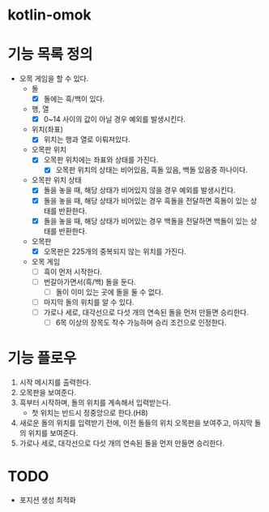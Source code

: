 # kotlin-omok

# 기능 목록 정의

- 오목 게임을 할 수 있다.
    - 돌
        - [x] 돌에는 흑/백이 있다.
    - 행, 열
        - [x] 0~14 사이의 값이 아닐 경우 예외를 발생시킨다.
    - 위치(좌표)
        - [x] 위치는 행과 열로 이뤄져있다.
    - 오목판 위치
        - [x] 오목판 위치에는 좌표와 상태를 가진다.
            - [x] 오목판 위치의 상태는 비어있음, 흑돌 있음, 백돌 있음중 하나이다.
    - 오목판 위치 상태
        - [x] 돌을 놓을 때, 해당 상태가 비어있지 않을 경우 예외를 발생시킨다.
        - [x] 돌을 놓을 때, 해당 상태가 비어있는 경우 흑돌을 전달하면 흑돌이 있는 상태를 반환한다.
        - [x] 돌을 놓을 때, 해당 상태가 비어있는 경우 백돌을 전달하면 백돌이 있는 상태를 반환한다.
    - 오목판
        - [x] 오목판은 225개의 중복되지 않는 위치를 가진다.
    - 오목 게임
        - [ ] 흑이 먼저 시작한다.
        - [ ] 번갈아가면서(흑/백) 돌을 둔다.
            - [ ] 돌이 이미 있는 곳에 돌을 둘 수 없다.
        - [ ] 마지막 돌의 위치를 알 수 있다.
        - [ ] 가로나 세로, 대각선으로 다섯 개의 연속된 돌을 먼저 만들면 승리한다.
            - [ ] 6목 이상의 장목도 착수 가능하며 승리 조건으로 인정한다.

# 기능 플로우

1. 시작 메시지를 출력한다.
2. 오목판을 보여준다.
3. 흑부터 시작하며, 돌의 위치를 계속해서 입력받는다.
    - 첫 위치는 반드시 정중앙으로 한다.(H8)
4. 새로운 돌의 위치를 입력받기 전에, 이전 돌들의 위치 오목판을 보여주고, 마지막 돌의 위치를 보여준다.
5. 가로나 세로, 대각선으로 다섯 개의 연속된 돌을 먼저 만들면 승리한다.

# TODO

- 포지션 생성 최적화